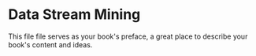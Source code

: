 # Data Stream Mining

This file file serves as your book's preface, a great place to describe your book's content and ideas.

